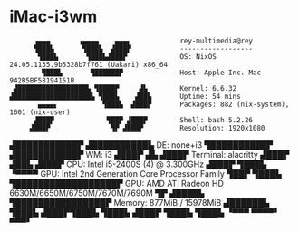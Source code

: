 # iMac-i3wm

          ▗▄▄▄       ▗▄▄▄▄    ▄▄▄▖            rey-multimedia@rey
          ▜███▙       ▜███▙  ▟███▛            ------------------
           ▜███▙       ▜███▙▟███▛             OS: NixOS 24.05.1135.9b5328b7f761 (Uakari) x86_64
            ▜███▙       ▜██████▛              Host: Apple Inc. Mac-942B5BF58194151B
     ▟█████████████████▙ ▜████▛     ▟▙        Kernel: 6.6.32
    ▟███████████████████▙ ▜███▙    ▟██▙       Uptime: 54 mins
           ▄▄▄▄▖           ▜███▙  ▟███▛       Packages: 882 (nix-system), 1601 (nix-user)
          ▟███▛             ▜██▛ ▟███▛        Shell: bash 5.2.26
         ▟███▛               ▜▛ ▟███▛         Resolution: 1920x1080
▟███████████▛                  ▟██████████▙   DE: none+i3
▜██████████▛                  ▟███████████▛   WM: i3
      ▟███▛ ▟▙               ▟███▛            Terminal: alacritty
     ▟███▛ ▟██▙             ▟███▛             CPU: Intel i5-2400S (4) @ 3.300GHz
    ▟███▛  ▜███▙           ▝▀▀▀▀              GPU: Intel 2nd Generation Core Processor Family
    ▜██▛    ▜███▙ ▜██████████████████▛        GPU: AMD ATI Radeon HD 6630M/6650M/6750M/7670M/7690M
     ▜▛     ▟████▙ ▜████████████████▛         Memory: 877MiB / 15978MiB
           ▟██████▙       ▜███▙
          ▟███▛▜███▙       ▜███▙
         ▟███▛  ▜███▙       ▜███▙
         ▝▀▀▀    ▀▀▀▀▘       ▀▀▀▘


